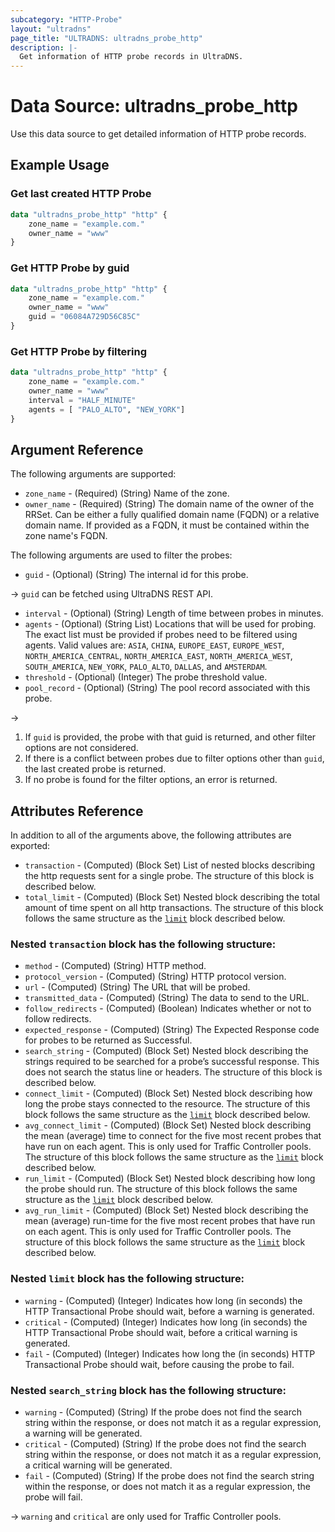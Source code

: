```yaml
---
subcategory: "HTTP-Probe"
layout: "ultradns"
page_title: "ULTRADNS: ultradns_probe_http"
description: |-
  Get information of HTTP probe records in UltraDNS.
---
```


# Data Source: ultradns_probe_http

Use this data source to get detailed information of HTTP probe records.

## Example Usage

### Get last created HTTP Probe

```terraform
data "ultradns_probe_http" "http" {
    zone_name = "example.com."
    owner_name = "www"
}
```

### Get HTTP Probe by guid

```terraform
data "ultradns_probe_http" "http" {
    zone_name = "example.com."
    owner_name = "www"
    guid = "06084A729D56C85C"
}
```

### Get HTTP Probe by filtering

```terraform
data "ultradns_probe_http" "http" {
    zone_name = "example.com."
    owner_name = "www"
    interval = "HALF_MINUTE"
	agents = [ "PALO_ALTO", "NEW_YORK"]
}
```

## Argument Reference

The following arguments are supported:

* `zone_name` - (Required) (String) Name of the zone.
* `owner_name` - (Required) (String) The domain name of the owner of the RRSet. Can be either a fully qualified domain name (FQDN) or a relative domain name. If provided as a FQDN, it must be contained within the zone name's FQDN.

The following arguments are used to filter the probes:

* `guid` - (Optional) (String) The internal id for this probe.

-> `guid` can be fetched using UltraDNS REST API.

* `interval` - (Optional) (String) Length of time between probes in minutes.
* `agents` - (Optional) (String List) Locations that will be used for probing. The exact list must be provided if probes need to be filtered using agents. Valid values are: `ASIA`, `CHINA`, `EUROPE_EAST`, `EUROPE_WEST`, `NORTH_AMERICA_CENTRAL`, `NORTH_AMERICA_EAST`, `NORTH_AMERICA_WEST`, `SOUTH_AMERICA`, `NEW_YORK`, `PALO_ALTO`, `DALLAS`, and `AMSTERDAM`.
* `threshold` - (Optional) (Integer) The probe threshold value.
* `pool_record` - (Optional) (String) The pool record associated with this probe.

->
1) If `guid` is provided, the probe with that guid is returned, and other filter options are not considered.</br>
2) If there is a conflict between probes due to filter options other than `guid`, the last created probe is returned.</br>
3) If no probe is found for the filter options, an error is returned.  

## Attributes Reference

In addition to all of the arguments above, the following attributes are exported:

* `transaction` - (Computed) (Block Set) List of nested blocks describing the http requests sent for a single probe. The structure of this block is described below.
* `total_limit` - (Computed) (Block Set) Nested block describing the total amount of time spent on all http transactions. The structure of this block follows the same structure as the <a href="#nested-limit-block-has-the-following-structure">`limit`</a> block described below.

### Nested `transaction` block has the following structure:

* `method` - (Computed) (String) HTTP method.
* `protocol_version` - (Computed) (String) HTTP protocol version.
* `url` - (Computed) (String) The URL that will be probed.
* `transmitted_data` - (Computed) (String) The data to send to the URL.
* `follow_redirects` - (Computed) (Boolean) Indicates whether or not to follow redirects.
* `expected_response` - (Computed) (String) The Expected Response code for probes to be returned as Successful.
* `search_string` - (Computed) (Block Set) Nested block describing the strings required to be searched for a probe’s successful response. This does not search the status line or headers. The structure of this block is described below.
* `connect_limit` - (Computed) (Block Set) Nested block describing how long the probe stays connected to the resource. The structure of this block follows the same structure as the <a href="#nested-limit-block-has-the-following-structure">`limit`</a> block described below.
* `avg_connect_limit` - (Computed) (Block Set) Nested block describing the mean (average) time to connect for the five most recent probes that have run on each agent. This is only used for Traffic Controller pools. The structure of this block follows the same structure as the <a href="#nested-limit-block-has-the-following-structure">`limit`</a> block described below.
* `run_limit` - (Computed) (Block Set) Nested block describing how long the probe should run. The structure of this block follows the same structure as the <a href="#nested-limit-block-has-the-following-structure">`limit`</a> block described below.
* `avg_run_limit` - (Computed) (Block Set) Nested block describing the mean (average) run-time for the five most recent probes that have run on each agent. This is only used for Traffic Controller pools. The structure of this block follows the same structure as the <a href="#nested-limit-block-has-the-following-structure">`limit`</a> block described below.

### Nested `limit` block has the following structure:

* `warning` - (Computed) (Integer) Indicates how long (in seconds) the HTTP Transactional Probe should wait, before a warning is generated.
* `critical` - (Computed) (Integer) Indicates how long (in seconds) the HTTP Transactional Probe should wait, before a critical warning is generated.
* `fail` - (Computed) (Integer) Indicates how long the (in seconds) HTTP Transactional Probe should wait, before causing the probe to fail.

### Nested `search_string` block has the following structure:

* `warning` - (Computed) (String) If the probe does not find the search string within the response, or does not match it as a regular expression, a warning will be generated. 
* `critical` - (Computed) (String) If the probe does not find the search string within the response, or does not match it as a regular expression, a critical warning will be generated.
* `fail` - (Computed) (String) If the probe does not find the search string within the response, or does not match it as a regular expression, the probe will fail.

-> `warning` and `critical` are only used for Traffic Controller pools.

